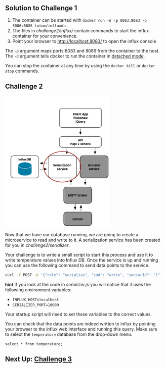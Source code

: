 ## Solution to Challenge 1

1. The container can be started with `docker run -d -p 8083:8083 -p 8086:8086 tutum/influxdb`
2. The files in _challenge2/influx/_ contain commands to start the influx container for your convenience.
3. Point your browser to [http://localhost:8083/]() to open the influx console

The `-p` argument maps ports 8083 and 8086 from the container to the host. The
`-d` argument tells docker to run the container in [detached
mode](https://docs.docker.com/engine/reference/run/#detached-d).

You can stop the container at any time by using the `docker kill` or `docker
stop` commands.


## Challenge 2
![image](../images/challenge2.png)

Now that we have our database running, we are going to create a microservice to
read and write to it. A serialization service has been created for you in
_challenge2/serializer_.

Your challenge is to write a small script to start this process and use it to
write temperature values into Influx DB. Once the service is up and running you
can use the following command to send data points to the service.

```sh
curl -X POST -d '{"role": "serialize", "cmd": "write", "sensorId": "1", "temperature": 32}' http://localhost:10000/act  --header "Content-Type:application/json"
```

__hint__ If you look at the code in _serializer.js_ you will notice that it uses the following environment variables:

* `INFLUX_HOST=localhost`
* `SERIALIZER_PORT=10000`

Your startup script will need to set these variables to the correct values.

You can check that the data points are indeed written to influx by pointing your
browser to the influx web interface and running this query. Make sure to select
the `temperature` database from the drop-down menu.

```
select * from temperature;
```

## Next Up: [Challenge 3](../challenge3/README.md)
